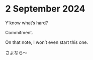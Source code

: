 # 2 September 2024

Y’know what’s hard?

Commitment.

On that note, I won’t even start this one.

さよなら～
